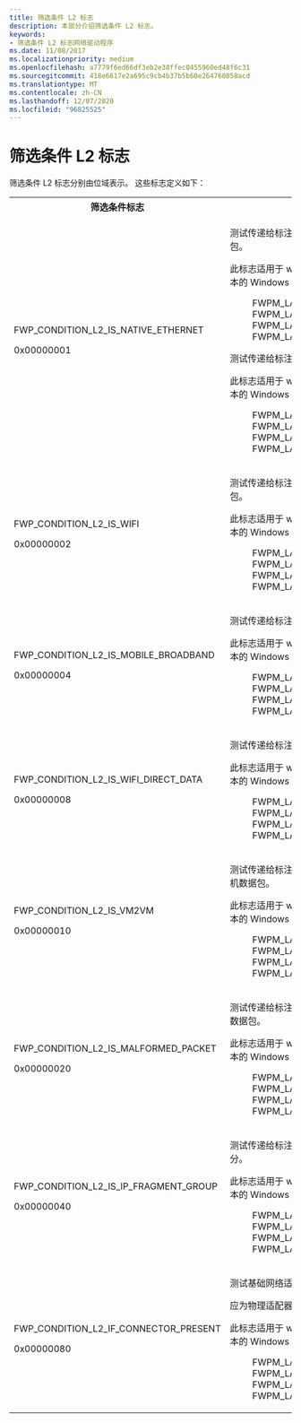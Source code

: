 ```yaml
---
title: 筛选条件 L2 标志
description: 本部分介绍筛选条件 L2 标志。
keywords:
- 筛选条件 L2 标志网络驱动程序
ms.date: 11/08/2017
ms.localizationpriority: medium
ms.openlocfilehash: a7779f6ed66df3eb2e38ffec0455960ed48f6c31
ms.sourcegitcommit: 418e6617e2a695c9cb4b37b5b60e264760858acd
ms.translationtype: MT
ms.contentlocale: zh-CN
ms.lasthandoff: 12/07/2020
ms.locfileid: "96825525"
---
```

# <a name="filtering-condition-l2-flags"></a>筛选条件 L2 标志

筛选条件 L2 标志分别由位域表示。 这些标志定义如下：

<table>
<tr>
<th>筛选条件标志</th>
<th>描述</th>
</tr>
<tr>
<td>
<p>FWP_CONDITION_L2_IS_NATIVE_ETHERNET</p>
<p>0x00000001</p>
</td>
<td>
<p>测试传递给标注驱动程序的数据是否描述了本机以太网数据包。</p>
<p>此标志适用于 windows 8、Windows Server 2012 和更高版本的 Windows 中的以下筛选层：</p>
<dl>
<dd>
FWPM_LAYER_INBOUND_MAC_FRAME_ETHERNET
</dd>
<dd>
FWPM_LAYER_OUTBOUND_MAC_FRAME_ETHERNET
</dd>
<dd>
FWPM_LAYER_INBOUND_MAC_FRAME_NATIVE
</dd>
<dd>
FWPM_LAYER_OUTBOUND_MAC_FRAME_NATIVE
</dd>
</dl>
<p>测试传递给标注驱动程序的数据是否描述了 WIFI 数据包。</p>
<p>此标志适用于 windows 8、Windows Server 2012 和更高版本的 Windows 中的以下筛选层：</p>
<dl>
<dd>
FWPM_LAYER_INBOUND_MAC_FRAME_ETHERNET
</dd>
<dd>
FWPM_LAYER_OUTBOUND_MAC_FRAME_ETHERNET
</dd>
<dd>
FWPM_LAYER_INBOUND_MAC_FRAME_NATIVE
</dd>
<dd>
FWPM_LAYER_OUTBOUND_MAC_FRAME_NATIVE
</dd>
</dl>
</td>
</tr>
<tr>
<td>
<p>FWP_CONDITION_L2_IS_WIFI</p>
<p>0x00000002</p>
</td>
<td>
<p>测试传递给标注驱动程序的数据是否描述了本机 Wi-Fi 数据包。</p>
<p>此标志适用于 windows 8、Windows Server 2012 和更高版本的 Windows 中的以下筛选层：</p>
<dl>
<dd>
FWPM_LAYER_INBOUND_MAC_FRAME_ETHERNET
</dd>
<dd>
FWPM_LAYER_OUTBOUND_MAC_FRAME_ETHERNET
</dd>
<dd>
FWPM_LAYER_INBOUND_MAC_FRAME_NATIVE
</dd>
<dd>
FWPM_LAYER_OUTBOUND_MAC_FRAME_NATIVE
</dd>
</dl>
</td>
</tr>
<tr>
<td>
<p>FWP_CONDITION_L2_IS_MOBILE_BROADBAND</p>
<p>0x00000004</p>
</td>
<td>
<p>测试传递给标注驱动程序的数据是否描述了移动宽带数据包。</p>
<p>此标志适用于 windows 8、Windows Server 2012 和更高版本的 Windows 中的以下筛选层：</p>
<dl>
<dd>
FWPM_LAYER_INBOUND_MAC_FRAME_ETHERNET
</dd>
<dd>
FWPM_LAYER_OUTBOUND_MAC_FRAME_ETHERNET
</dd>
<dd>
FWPM_LAYER_INBOUND_MAC_FRAME_NATIVE
</dd>
<dd>
FWPM_LAYER_OUTBOUND_MAC_FRAME_NATIVE
</dd>
</dl>
</td>
</tr>
<tr>
<td>
<p>FWP_CONDITION_L2_IS_WIFI_DIRECT_DATA</p>
<p>0x00000008</p>
</td>
<td>
<p>测试传递给标注驱动程序的数据是否描述了 WIFI 直接数据包。</p>
<p>此标志适用于 windows 8、Windows Server 2012 和更高版本的 Windows 中的以下筛选层：</p>
<dl>
<dd>
FWPM_LAYER_INBOUND_MAC_FRAME_ETHERNET
</dd>
<dd>
FWPM_LAYER_OUTBOUND_MAC_FRAME_ETHERNET
</dd>
<dd>
FWPM_LAYER_INBOUND_MAC_FRAME_NATIVE
</dd>
<dd>
FWPM_LAYER_OUTBOUND_MAC_FRAME_NATIVE
</dd>
</dl>
</td>
</tr>
<tr>
<td>
<p>FWP_CONDITION_L2_IS_VM2VM</p>
<p>0x00000010</p>
</td>
<td>
<p>测试传递给标注驱动程序的数据是否将本机虚拟机描述为虚拟机数据包。</p>
<p>此标志适用于 windows 8、Windows Server 2012 和更高版本的 Windows 中的以下筛选层：</p>
<dl>
<dd>
FWPM_LAYER_INBOUND_MAC_FRAME_ETHERNET
</dd>
<dd>
FWPM_LAYER_OUTBOUND_MAC_FRAME_ETHERNET
</dd>
<dd>
FWPM_LAYER_INBOUND_MAC_FRAME_NATIVE
</dd>
<dd>
FWPM_LAYER_OUTBOUND_MAC_FRAME_NATIVE
</dd>
</dl>
</td>
</tr>
<tr>
<td>
<p>FWP_CONDITION_L2_IS_MALFORMED_PACKET</p>
<p>0x00000020</p>
</td>
<td>
<p>测试传递给标注驱动程序的数据是否描述了格式错误的以太网数据包。</p>
<p>此标志适用于 windows 8、Windows Server 2012 和更高版本的 Windows 中的以下筛选层：</p>
<dl>
<dd>
FWPM_LAYER_INBOUND_MAC_FRAME_ETHERNET
</dd>
<dd>
FWPM_LAYER_OUTBOUND_MAC_FRAME_ETHERNET
</dd>
<dd>
FWPM_LAYER_INBOUND_MAC_FRAME_NATIVE
</dd>
<dd>
FWPM_LAYER_OUTBOUND_MAC_FRAME_NATIVE
</dd>
</dl>
</td>
</tr>
<tr>
<td>
<p>FWP_CONDITION_L2_IS_IP_FRAGMENT_GROUP</p>
<p>0x00000040</p>
</td>
<td>
<p>测试传递给标注驱动程序的数据是否描述了 IP 片段组的一部分。</p>
<p>此标志适用于 windows 8、Windows Server 2012 和更高版本的 Windows 中的以下筛选层：</p>
<dl>
<dd>
FWPM_LAYER_INBOUND_MAC_FRAME_ETHERNET
</dd>
<dd>
FWPM_LAYER_OUTBOUND_MAC_FRAME_ETHERNET
</dd>
<dd>
FWPM_LAYER_INBOUND_MAC_FRAME_NATIVE
</dd>
<dd>
FWPM_LAYER_OUTBOUND_MAC_FRAME_NATIVE
</dd>
</dl>
</td>
</tr>
<tr>
<td>
<p>FWP_CONDITION_L2_IF_CONNECTOR_PRESENT</p>
<p>0x00000080</p>
</td>
<td>
<p>测试基础网络适配器上是否存在网络接口连接器。</p>
<p>应为物理适配器设置此标志。</p>
<p>此标志适用于 windows 8、Windows Server 2012 和更高版本的 Windows 中的以下筛选层：</p>
<dl>
<dd>
FWPM_LAYER_INBOUND_MAC_FRAME_ETHERNET
</dd>
<dd>
FWPM_LAYER_OUTBOUND_MAC_FRAME_ETHERNET
</dd>
<dd>
FWPM_LAYER_INBOUND_MAC_FRAME_NATIVE
</dd>
<dd>
FWPM_LAYER_OUTBOUND_MAC_FRAME_NATIVE
</dd>
</dl>
</td>
</tr>
</table>

